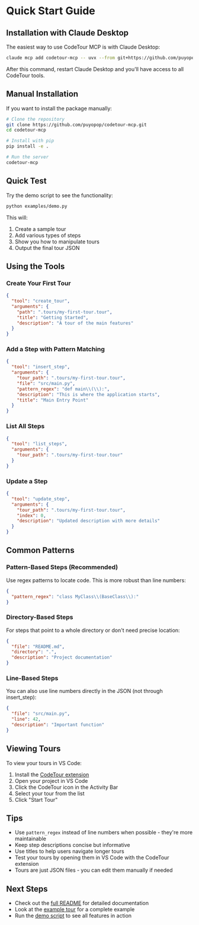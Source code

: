 # Quick Start Guide

## Installation with Claude Desktop

The easiest way to use CodeTour MCP is with Claude Desktop:

```bash
claude mcp add codetour-mcp -- uvx --from git+https://github.com/puyopop/codetour-mcp codetour-mcp
```

After this command, restart Claude Desktop and you'll have access to all CodeTour tools.

## Manual Installation

If you want to install the package manually:

```bash
# Clone the repository
git clone https://github.com/puyopop/codetour-mcp.git
cd codetour-mcp

# Install with pip
pip install -e .

# Run the server
codetour-mcp
```

## Quick Test

Try the demo script to see the functionality:

```bash
python examples/demo.py
```

This will:
1. Create a sample tour
2. Add various types of steps
3. Show you how to manipulate tours
4. Output the final tour JSON

## Using the Tools

### Create Your First Tour

```json
{
  "tool": "create_tour",
  "arguments": {
    "path": ".tours/my-first-tour.tour",
    "title": "Getting Started",
    "description": "A tour of the main features"
  }
}
```

### Add a Step with Pattern Matching

```json
{
  "tool": "insert_step",
  "arguments": {
    "tour_path": ".tours/my-first-tour.tour",
    "file": "src/main.py",
    "pattern_regex": "def main\\(\\):",
    "description": "This is where the application starts",
    "title": "Main Entry Point"
  }
}
```

### List All Steps

```json
{
  "tool": "list_steps",
  "arguments": {
    "tour_path": ".tours/my-first-tour.tour"
  }
}
```

### Update a Step

```json
{
  "tool": "update_step",
  "arguments": {
    "tour_path": ".tours/my-first-tour.tour",
    "index": 0,
    "description": "Updated description with more details"
  }
}
```

## Common Patterns

### Pattern-Based Steps (Recommended)

Use regex patterns to locate code. This is more robust than line numbers:

```json
{
  "pattern_regex": "class MyClass\\(BaseClass\\):"
}
```

### Directory-Based Steps

For steps that point to a whole directory or don't need precise location:

```json
{
  "file": "README.md",
  "directory": ".",
  "description": "Project documentation"
}
```

### Line-Based Steps

You can also use line numbers directly in the JSON (not through insert_step):

```json
{
  "file": "src/main.py",
  "line": 42,
  "description": "Important function"
}
```

## Viewing Tours

To view your tours in VS Code:

1. Install the [CodeTour extension](https://marketplace.visualstudio.com/items?itemName=vsls-contrib.codetour)
2. Open your project in VS Code
3. Click the CodeTour icon in the Activity Bar
4. Select your tour from the list
5. Click "Start Tour"

## Tips

- Use `pattern_regex` instead of line numbers when possible - they're more maintainable
- Keep step descriptions concise but informative
- Use titles to help users navigate longer tours
- Test your tours by opening them in VS Code with the CodeTour extension
- Tours are just JSON files - you can edit them manually if needed

## Next Steps

- Check out the [full README](README.md) for detailed documentation
- Look at the [example tour](examples/.tours/example-tour.tour) for a complete example
- Run the [demo script](examples/demo.py) to see all features in action
